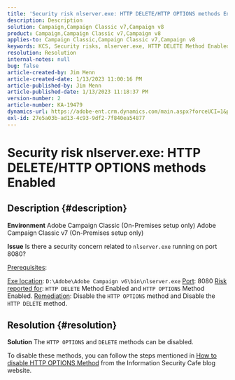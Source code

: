 ```yaml
---
title: 'Security risk nlserver.exe: HTTP DELETE/HTTP OPTIONS methods Enabled'
description: Description
solution: Campaign,Campaign Classic v7,Campaign v8
product: Campaign,Campaign Classic v7,Campaign v8
applies-to: Campaign Classic,Campaign Classic v7,Campaign v8
keywords: KCS, Security risks, nlserver.exe, HTTP DELETE Method Enabled, HTTP OPTIONS Method Enabled, FAQ, ACC, Adobe Campaign Classic, Adobe Campaign Classic v7
resolution: Resolution
internal-notes: null
bug: false
article-created-by: Jim Menn
article-created-date: 1/13/2023 11:00:16 PM
article-published-by: Jim Menn
article-published-date: 1/13/2023 11:18:37 PM
version-number: 2
article-number: KA-19479
dynamics-url: https://adobe-ent.crm.dynamics.com/main.aspx?forceUCI=1&pagetype=entityrecord&etn=knowledgearticle&id=c276e805-9693-ed11-aad1-6045bd0065f9
exl-id: 27e5a03b-ad13-4c93-9df2-7f840ea54877
---
```

# Security risk nlserver.exe: HTTP DELETE/HTTP OPTIONS methods Enabled

## Description {#description}


<b>Environment</b>
 Adobe Campaign Classic (On-Premises setup only)
 Adobe Campaign Classic v7 (On-Premises setup only)

<b>Issue</b>
 Is there a security concern related to `nlserver.exe` running on port 8080?

<u>Prerequisites</u>:

<u>Exe location</u>: `D:\Adobe\Adobe Campaign v6\bin\nlserver.exe`
<u>Port</u>: 8080
<u>Risk reported for</u>: `HTTP DELETE` Method Enabled and `HTTP OPTIONS` Method Enabled.
<u>Remediation</u>: Disable the `HTTP OPTIONS` method and Disable the `HTTP DELETE` method.


## Resolution {#resolution}


<b>Solution</b>
The `HTTP OPTIONS` and `DELETE` methods can be disabled.

To disable these methods, you can follow the steps mentioned in [How to disable HTTP OPTIONS Method](https://protonts.wordpress.com/2013/08/15/how-to-disable-http-options-method/) from the Information Security Cafe blog website.
